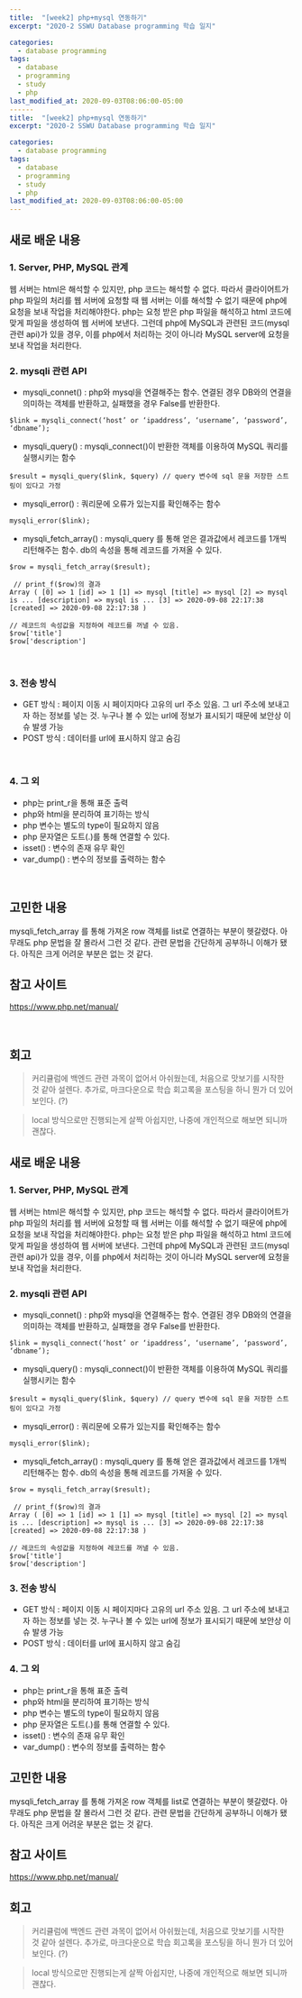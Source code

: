 ```yaml
---
title:  "[week2] php+mysql 연동하기"
excerpt: "2020-2 SSWU Database programming 학습 일지"

categories:
  - database programming
tags:
  - database
  - programming
  - study
  - php
last_modified_at: 2020-09-03T08:06:00-05:00
------
title:  "[week2] php+mysql 연동하기"
excerpt: "2020-2 SSWU Database programming 학습 일지"

categories:
  - database programming
tags:
  - database
  - programming
  - study
  - php
last_modified_at: 2020-09-03T08:06:00-05:00
---
```


## 새로 배운 내용
### 1. Server, PHP, MySQL 관계
웹 서버는 html은 해석할 수 있지만, php 코드는 해석할 수 없다. 따라서 클라이어트가 php 파일의 처리를 웹 서버에 요청할 때 웹 서버는 이를 해석할 수 없기 때문에 php에 요청을 보내 작업을 처리해야한다. php는 요청 받은 php 파일을 해석하고 html 코드에 맞게 파일을 생성하여 웹 서버에 보낸다. 그런데 php에 MySQL과 관련된 코드(mysql 관련 api)가 있을 경우, 이를 php에서 처리하는 것이 아니라 MySQL server에 요청을 보내 작업을 처리한다.
</br>

### 2. mysqli 관련 API
+ mysqli_connet() : php와 mysql을 연결해주는 함수. 연결된 경우 DB와의 연결을 의미하는 객체를 반환하고, 실패했을 경우 False를 반환한다.
<pre><code>$link = mysqli_connect(‘host’ or ‘ipaddress’, ‘username’, ‘password’, ‘dbname’); </code></pre>
+ mysqli_query() : mysqli_connect()이 반환한 객체를 이용하여 MySQL 쿼리를 실행시키는 함수
<pre><code>$result = mysqli_query($link, $query) // query 변수에 sql 문을 저장한 스트링이 있다고 가정</code> </pre>
+ mysqli_error() : 쿼리문에 오류가 있는지를 확인해주는 함수
<pre><code>mysqli_error($link);</code></pre>
+ mysqli_fetch_array() :  mysqli_query 를 통해 얻은 결과값에서 레코드를 1개씩 리턴해주는 함수. db의 속성을 통해 레코드를 가져올 수 있다.
<pre><code>$row = mysqli_fetch_array($result);</code></pre>
<pre><code> // print_f($row)의 결과
Array ( [0] => 1 [id] => 1 [1] => mysql [title] => mysql [2] => mysql is ... [description] => mysql is ... [3] => 2020-09-08 22:17:38 [created] => 2020-09-08 22:17:38 )</code></pre>
<pre><code>// 레코드의 속성값을 지정하여 레코드를 꺼낼 수 있음.
$row['title']
$row['description']</pre></code>

</br>

### 3. 전송 방식
* GET 방식 : 페이지 이동 시 페이지마다 고유의 url 주소 있음. 그 url 주소에 보내고자 하는 정보를 넣는 것. 누구나 볼 수 있는 url에 정보가 표시되기 때문에 보안상 이슈 발생 가능
* POST 방식 : 데이터를 url에 표시하지 않고 숨김

</br>

### 4. 그 외 
* php는 print_r을 통해 표준 출력
* php와 html을 분리하여 표기하는 방식
* php 변수는 별도의 type이 필요하지 않음
* php 문자열은 도트(.)를 통해 연결할 수 있다. 
* isset() : 변수의 존재 유무 확인
* var_dump() : 변수의 정보를 출력하는 함수
</br>

## 고민한 내용

mysqli_fetch_array 를 통해 가져온 row 객체를 list로 연결하는 부분이 헷갈렸다. 아무래도 php 문법을 잘 몰라서 그런 것 같다. 관련 문법을 간단하게 공부하니 이해가 됐다. 아직은 크게 어려운 부분은 없는 것 같다.
</br>
## 참고 사이트
https://www.php.net/manual/

</br>

## 회고
> 커리큘럼에 백엔드 관련 과목이 없어서 아쉬웠는데, 처음으로 맛보기를 시작한 것 같아 설렌다. 추가로, 마크다운으로 학습 회고록을 포스팅을 하니 뭔가 더 있어보인다. (?)

> local 방식으로만 진행되는게 살짝 아쉽지만, 나중에 개인적으로 해보면 되니까 괜찮다.


## 새로 배운 내용
### 1. Server, PHP, MySQL 관계
웹 서버는 html은 해석할 수 있지만, php 코드는 해석할 수 없다. 따라서 클라이어트가 php 파일의 처리를 웹 서버에 요청할 때 웹 서버는 이를 해석할 수 없기 때문에 php에 요청을 보내 작업을 처리해야한다. php는 요청 받은 php 파일을 해석하고 html 코드에 맞게 파일을 생성하여 웹 서버에 보낸다. 그런데 php에 MySQL과 관련된 코드(mysql 관련 api)가 있을 경우, 이를 php에서 처리하는 것이 아니라 MySQL server에 요청을 보내 작업을 처리한다.
</br>

### 2. mysqli 관련 API
+ mysqli_connet() : php와 mysql을 연결해주는 함수. 연결된 경우 DB와의 연결을 의미하는 객체를 반환하고, 실패했을 경우 False를 반환한다.
<pre><code>$link = mysqli_connect(‘host’ or ‘ipaddress’, ‘username’, ‘password’, ‘dbname’); </code></pre>
+ mysqli_query() : mysqli_connect()이 반환한 객체를 이용하여 MySQL 쿼리를 실행시키는 함수
<pre><code>$result = mysqli_query($link, $query) // query 변수에 sql 문을 저장한 스트링이 있다고 가정</code> </pre>
+ mysqli_error() : 쿼리문에 오류가 있는지를 확인해주는 함수
<pre><code>mysqli_error($link);</code></pre>
+ mysqli_fetch_array() :  mysqli_query 를 통해 얻은 결과값에서 레코드를 1개씩 리턴해주는 함수. db의 속성을 통해 레코드를 가져올 수 있다.
<pre><code>$row = mysqli_fetch_array($result);</code></pre>
<pre><code> // print_f($row)의 결과
Array ( [0] => 1 [id] => 1 [1] => mysql [title] => mysql [2] => mysql is ... [description] => mysql is ... [3] => 2020-09-08 22:17:38 [created] => 2020-09-08 22:17:38 )</code></pre>
<pre><code>// 레코드의 속성값을 지정하여 레코드를 꺼낼 수 있음.
$row['title']
$row['description']</pre></code>

### 3. 전송 방식
* GET 방식 : 페이지 이동 시 페이지마다 고유의 url 주소 있음. 그 url 주소에 보내고자 하는 정보를 넣는 것. 누구나 볼 수 있는 url에 정보가 표시되기 때문에 보안상 이슈 발생 가능
* POST 방식 : 데이터를 url에 표시하지 않고 숨김

### 4. 그 외 
* php는 print_r을 통해 표준 출력
* php와 html을 분리하여 표기하는 방식
* php 변수는 별도의 type이 필요하지 않음
* php 문자열은 도트(.)를 통해 연결할 수 있다. 
* isset() : 변수의 존재 유무 확인
* var_dump() : 변수의 정보를 출력하는 함수

## 고민한 내용
mysqli_fetch_array 를 통해 가져온 row 객체를 list로 연결하는 부분이 헷갈렸다. 아무래도 php 문법을 잘 몰라서 그런 것 같다. 관련 문법을 간단하게 공부하니 이해가 됐다. 아직은 크게 어려운 부분은 없는 것 같다.
</br>

## 참고 사이트
https://www.php.net/manual/

## 회고
> 커리큘럼에 백엔드 관련 과목이 없어서 아쉬웠는데, 처음으로 맛보기를 시작한 것 같아 설렌다. 추가로, 마크다운으로 학습 회고록을 포스팅을 하니 뭔가 더 있어보인다. (?)

> local 방식으로만 진행되는게 살짝 아쉽지만, 나중에 개인적으로 해보면 되니까 괜찮다.
